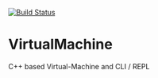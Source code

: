 [![Build Status](https://secure.travis-ci.org/Symatem/VirtualMachine.png)](http://travis-ci.org/Symatem/VirtualMachine)

VirtualMachine
==============

C++ based Virtual-Machine and CLI / REPL
